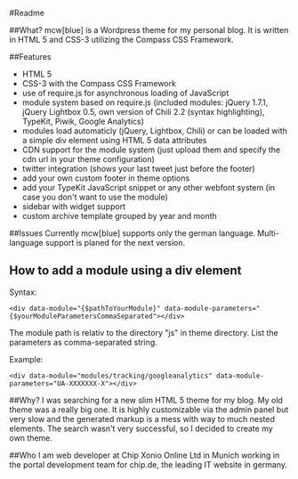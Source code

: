 #Readme

##What?
mcw[blue] is a Wordpress theme for my personal blog. It is written in HTML 5 and CSS-3 utilizing the Compass CSS Framework.

##Features
- HTML 5
- CSS-3 with the Compass CSS Framework
- use of require.js for asynchronous loading of JavaScript
- module system based on require.js (included modules: jQuery 1.7.1, jQuery Lightbox 0.5, own version of Chili 2.2 (syntax highlighting), TypeKit, Piwik, Google Analytics)
- modules load automaticly (jQuery, Lightbox, Chili) or can be loaded with a simple div element using HTML 5 data attributes
- CDN support for the module system (just upload them and specify the cdn url in your theme configuration)
- twitter integration (shows your last tweet just before the footer)
- add your own custom footer in theme options
- add your TypeKit JavaScript snippet or any other webfont system (in case you don't want to use the module)
- sidebar with widget support
- custom archive template grouped by year and month

##Issues
Currently mcw[blue] supports only the german language. Multi-language support is planed for the next version.

## How to add a module using a div element

Syntax:
	
	<div data-module="{$pathToYourModule}" data-module-parameters="{$yourModuleParametersCommaSeparated"></div>

The module path is relativ to the directory "js" in theme directory. List the parameters as comma-separated string.

Example:
    
    <div data-module="modules/tracking/googleanalytics" data-module-parameters="UA-XXXXXXX-X"></div>

##Why?
I was searching for a new slim HTML 5 theme for my blog. My old theme was a really big one. It is highly customizable via the admin panel but very slow and the generated markup is a mess with way to much nested elements. The search wasn't very successful, so I decided to create my own theme.

##Who
I am web developer at Chip Xonio Online Ltd in Munich working in the portal development team for chip.de, the leading IT website in germany.
